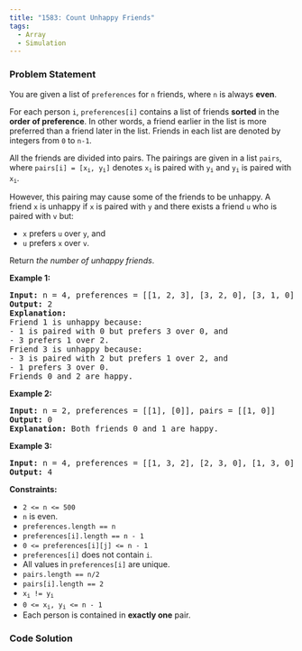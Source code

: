 ```yaml
---
title: "1583: Count Unhappy Friends"
tags:
  - Array
  - Simulation
---
```

### Problem Statement

<p>You are given a list of <code>preferences</code> for <code>n</code> friends, where <code>n</code> is always <strong>even</strong>.</p>

<p>For each person <code>i</code>, <code>preferences[i]</code> contains a list of friends <strong>sorted</strong> in the <strong>order of preference</strong>. In other words, a friend earlier in the list is more preferred than a friend later in the list. Friends in each list are denoted by integers from <code>0</code> to <code>n-1</code>.</p>

<p>All the friends are divided into pairs. The pairings are given in a list <code>pairs</code>, where <code>pairs[i] = [x<sub>i</sub>, y<sub>i</sub>]</code> denotes <code>x<sub>i</sub></code> is paired with <code>y<sub>i</sub></code> and <code>y<sub>i</sub></code> is paired with <code>x<sub>i</sub></code>.</p>

<p>However, this pairing may cause some of the friends to be unhappy. A friend <code>x</code> is unhappy if <code>x</code> is paired with <code>y</code> and there exists a friend <code>u</code> who is paired with <code>v</code> but:</p>

<ul>
	<li><code>x</code> prefers <code>u</code> over <code>y</code>, and</li>
	<li><code>u</code> prefers <code>x</code> over <code>v</code>.</li>
</ul>

<p>Return <em>the number of unhappy friends</em>.</p>


<p><strong class="example">Example 1:</strong></p>

<pre>
<strong>Input:</strong> n = 4, preferences = [[1, 2, 3], [3, 2, 0], [3, 1, 0], [1, 2, 0]], pairs = [[0, 1], [2, 3]]
<strong>Output:</strong> 2
<strong>Explanation:</strong>
Friend 1 is unhappy because:
- 1 is paired with 0 but prefers 3 over 0, and
- 3 prefers 1 over 2.
Friend 3 is unhappy because:
- 3 is paired with 2 but prefers 1 over 2, and
- 1 prefers 3 over 0.
Friends 0 and 2 are happy.
</pre>

<p><strong class="example">Example 2:</strong></p>

<pre>
<strong>Input:</strong> n = 2, preferences = [[1], [0]], pairs = [[1, 0]]
<strong>Output:</strong> 0
<strong>Explanation:</strong> Both friends 0 and 1 are happy.
</pre>

<p><strong class="example">Example 3:</strong></p>

<pre>
<strong>Input:</strong> n = 4, preferences = [[1, 3, 2], [2, 3, 0], [1, 3, 0], [0, 2, 1]], pairs = [[1, 3], [0, 2]]
<strong>Output:</strong> 4
</pre>


<p><strong>Constraints:</strong></p>

<ul>
	<li><code>2 &lt;= n &lt;= 500</code></li>
	<li><code>n</code> is even.</li>
	<li><code>preferences.length == n</code></li>
	<li><code>preferences[i].length == n - 1</code></li>
	<li><code>0 &lt;= preferences[i][j] &lt;= n - 1</code></li>
	<li><code>preferences[i]</code> does not contain <code>i</code>.</li>
	<li>All values in <code>preferences[i]</code> are unique.</li>
	<li><code>pairs.length == n/2</code></li>
	<li><code>pairs[i].length == 2</code></li>
	<li><code>x<sub>i</sub> != y<sub>i</sub></code></li>
	<li><code>0 &lt;= x<sub>i</sub>, y<sub>i</sub> &lt;= n - 1</code></li>
	<li>Each person is contained in <strong>exactly one</strong> pair.</li>
</ul>


### Code Solution

```python

```
